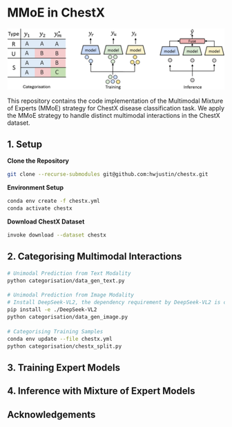 # MMoE in ChestX

![image](main_figure.png "MMoE Pipeline")

This repository contains the code implementation of the Multimodal Mixture of Experts (MMoE) strategy for ChestX disease classification task. We apply the MMoE strategy to handle distinct multimodal interactions in the ChestX dataset.

## 1. Setup
**Clone the Repository**

```bash
git clone --recurse-submodules git@github.com:hwjustin/chestx.git
```

**Environment Setup**

```bash
conda env create -f chestx.yml
conda activate chestx
```

**Download ChestX Dataset**

```bash
invoke download --dataset chestx
```

## 2. Categorising Multimodal Interactions
```bash
# Unimodal Prediction from Text Modality
python categorisation/data_gen_text.py

# Unimodal Prediction from Image Modality
# Install DeepSeek-VL2, the dependency requirement by DeepSeek-VL2 is conflict with the other code, need to install separately and remove it after the unimodal prediction.
pip install -e ./DeepSeek-VL2
python categorisation/data_gen_image.py

# Categorising Training Samples
conda env update --file chestx.yml
python categorisation/chestx_split.py
```



## 3. Training Expert Models


## 4. Inference with Mixture of Expert Models


## Acknowledgements